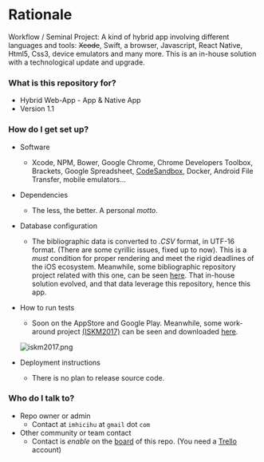 # Rationale #

Workflow / Seminal Project: A kind of hybrid app involving different languages and tools: ~~Xcode~~, Swift, a browser, Javascript, React Native, Html5, Css3, device emulators and many more. This is an in-house solution with a technological update and upgrade.

### What is this repository for? ###

* Hybrid Web-App - App & Native App
* Version 1.1


### How do I get set up? ###

* Software
     - Xcode, NPM, Bower, Google Chrome, Chrome Developers Toolbox, Brackets, Google Spreadsheet, [CodeSandbox](https://codesandbox.io/), Docker, Android File Transfer, mobile emulators...
* Dependencies
     - The less, the better. A personal _motto_.
* Database configuration
     - The bibliographic data is converted to _.CSV_ format, in UTF-16 format. (There are some cyrillic issues, fixed up to now). This is a _must_ condition for proper rendering and meet the rigid deadlines of the iOS ecosystem. Meanwhile, some bibliographic repository project related with this one, can be seen [here](https://bitbucket.org/imhicihu/database-on-mobile-device). That in-house solution evolved, and that data leverage this repository, hence this app.  
* How to run tests
     - Soon on the AppStore and Google Play. Meanwhile, some work-around project [(ISKM2017)](https://bitbucket.org/imhicihu/iskm2017) can be seen and downloaded [here](https://play.google.com/store/apps/details?id=com.iskm2017.app_120833_124594&hl=es).
     
     ![iskm2017.png](https://bitbucket.org/repo/Gg8Xdg7/images/4097326788-iskm2017.png)

* Deployment instructions
     - There is no plan to release source code. 


### Who do I talk to? ###

* Repo owner or admin
     - Contact at `imhicihu` at `gmail` dot `com`
* Other community or team contact
     - Contact is _enable_ on the [board](https://bitbucket.org/imhicihu/bibliographical-hybrid-mobile-webapp-app/addon/trello/trello-board) of this repo. (You need a [Trello](https://trello.com/) account)
